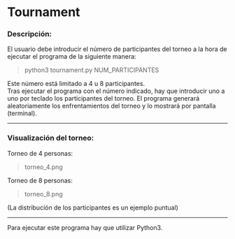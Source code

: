 # Tournament

### Descripción:
El usuario debe introducir el número de participantes del torneo a la hora de ejecutar el programa de 
la siguiente manera: 

> python3 tournament.py NUM_PARTICIPANTES  

Este número está limitado a 4 u 8 participantes.  
Tras ejecutar el programa con el número indicado, hay que introducir uno a uno por teclado los participantes
del torneo. El programa generará aleatoriamente los enfrentamientos del torneo y lo mostrará por pantalla (terminal).

-----------

### Visualización del torneo:

Torneo de 4 personas:  
> torneo_4.png  

Torneo de 8 personas:  
> torneo_8.png  

(La distribución de los participantes es un ejemplo puntual)  

-----------

Para ejecutar este programa hay que utilizar Python3.
